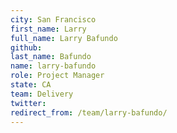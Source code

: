 ```yaml
---
city: San Francisco
first_name: Larry
full_name: Larry Bafundo
github: 
last_name: Bafundo
name: larry-bafundo
role: Project Manager
state: CA
team: Delivery
twitter: 
redirect_from: /team/larry-bafundo/
---
```

